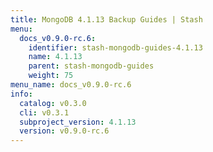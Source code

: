 ```yaml
---
title: MongoDB 4.1.13 Backup Guides | Stash
menu:
  docs_v0.9.0-rc.6:
    identifier: stash-mongodb-guides-4.1.13
    name: 4.1.13
    parent: stash-mongodb-guides
    weight: 75
menu_name: docs_v0.9.0-rc.6
info:
  catalog: v0.3.0
  cli: v0.3.1
  subproject_version: 4.1.13
  version: v0.9.0-rc.6
---
```


